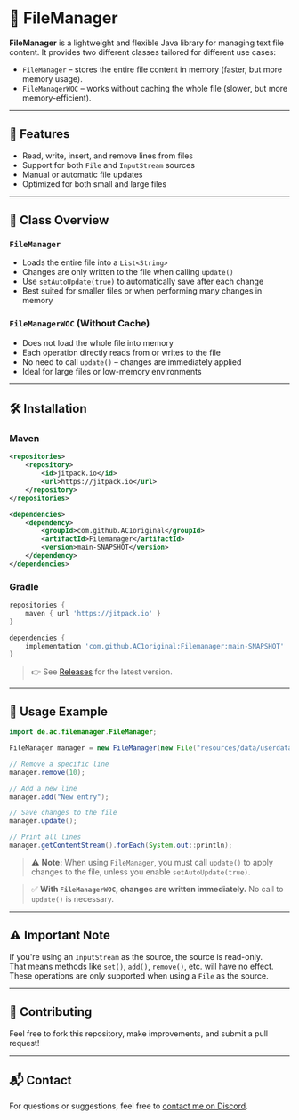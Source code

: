 # 📁 FileManager

**FileManager** is a lightweight and flexible Java library for managing text file content. It provides two different classes tailored for different use cases:

- `FileManager` – stores the entire file content in memory (faster, but more memory usage).
- `FileManagerWOC` – works without caching the whole file (slower, but more memory-efficient).

---

## 🚀 Features

- Read, write, insert, and remove lines from files
- Support for both `File` and `InputStream` sources
- Manual or automatic file updates
- Optimized for both small and large files

---

## 🧱 Class Overview

### `FileManager`

- Loads the entire file into a `List<String>`
- Changes are only written to the file when calling `update()`
- Use `setAutoUpdate(true)` to automatically save after each change
- Best suited for smaller files or when performing many changes in memory

### `FileManagerWOC` (Without Cache)

- Does not load the whole file into memory
- Each operation directly reads from or writes to the file
- No need to call `update()` – changes are immediately applied
- Ideal for large files or low-memory environments

---

## 🛠️ Installation

### Maven

```xml
<repositories>
    <repository>
        <id>jitpack.io</id>
        <url>https://jitpack.io</url>
    </repository>
</repositories>

<dependencies>
    <dependency>
        <groupId>com.github.AC1original</groupId>
        <artifactId>Filemanager</artifactId>
        <version>main-SNAPSHOT</version>
    </dependency>
</dependencies>
```

### Gradle

```groovy
repositories {
    maven { url 'https://jitpack.io' }
}

dependencies {
    implementation 'com.github.AC1original:Filemanager:main-SNAPSHOT'
}
```

> 👉 See [Releases](https://github.com/AC1original/Filemanager/releases) for the latest version.

---

## 📄 Usage Example

```java
import de.ac.filemanager.FileManager;

FileManager manager = new FileManager(new File("resources/data/userdata.dat"));

// Remove a specific line
manager.remove(10);

// Add a new line
manager.add("New entry");

// Save changes to the file
manager.update();

// Print all lines
manager.getContentStream().forEach(System.out::println);
```

> ⚠️ **Note:** When using `FileManager`, you must call `update()` to apply changes to the file, unless you enable `setAutoUpdate(true)`.

> ✅ **With `FileManagerWOC`, changes are written immediately.** No call to `update()` is necessary.
> 
---

## ⚠️ Important Note

If you're using an `InputStream` as the source, the source is read-only.  
That means methods like `set()`, `add()`, `remove()`, etc. will have no effect.  
These operations are only supported when using a `File` as the source.

---

## 🤝 Contributing

Feel free to fork this repository, make improvements, and submit a pull request!

---

## 📬 Contact

For questions or suggestions, feel free to [contact me on Discord](https://discord.com/users/872921450691067924/).
